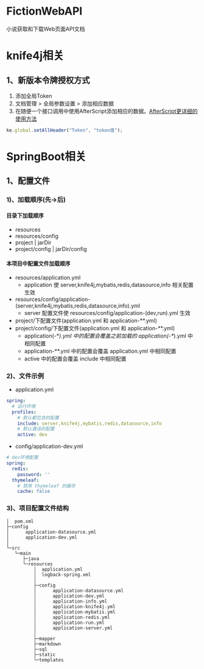 # FictionWebAPI
小说获取和下载Web页面API文档

# knife4j相关
## 1、新版本令牌授权方式
1. 添加全局Token
2. 文档管理 > 全局参数设置 > 添加相应数据
3. 在随便一个接口调用中使用AfterScript添加相应的数据。[AfterScript更详细的使用方法](https://gitee.com/xiaoym/knife4j/wikis/AfterScript)
```javascript
ke.global.setAllHeader("Token", "token值");
```

# SpringBoot相关
## 1、配置文件
### 1)、加载顺序(先->后)
#### 目录下加载顺序
- resources
- resources/config
- project | jarDir
- project/config | jarDir/config
#### 本项目中配置文件加载顺序
- resources/application.yml
  - application 使 server,knife4j,mybatis,redis,datasource,info 相关配置生效
- resources/config/application-(server,knife4j,mybatis,redis,datasource,info).yml
  - server 配置文件使 resources/config/application-(dev,run).yml 生效
- project/下配置文件(application.yml 和 application-**.yml)
- project/config/下配置文件(application.yml 和 application-**.yml)
  - application(-\**).yml 中的配置会覆盖之前加载的 application(-\**).yml 中相同配置
  - application-**.yml 中的配置会覆盖 application.yml 中相同配置
  - active 中的配置会覆盖 include 中相同配置

### 2)、文件示例
- application.yml
```yaml
spring:
  # 运行环境
  profiles:
    # 默认都包含的配置
    include: server,knife4j,mybatis,redis,datasource,info
    # 默认激活的配置
    active: dev
```
- config/application-dev.yml
```yaml
# dev环境配置
spring:
  redis:
    password: ''
  thymeleaf:
    # 禁用 thymeleaf 的缓存
    cache: false
```
### 3)、项目配置文件结构
```shell
│  pom.xml
├─config
│      application-datasource.yml
│      application-dev.yml
│
└─src
   └─main
      ├─java
      └─resources
          │  application.yml
          │  logback-spring.xml
          │
          ├─config
          │      application-datasource.yml
          │      application-dev.yml
          │      application-info.yml
          │      application-knife4j.yml
          │      application-mybatis.yml
          │      application-redis.yml
          │      application-run.yml
          │      application-server.yml
          │
          ├─mapper
          ├─markdown
          ├─sql
          ├─static
          └─templates
```
